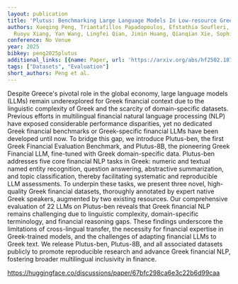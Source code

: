 ```yaml
---
layout: publication
title: 'Plutus: Benchmarking Large Language Models In Low-resource Greek Finance'
authors: Xueqing Peng, Triantafillos Papadopoulos, Efstathia Soufleri, Polydoros Giannouris,
  Ruoyu Xiang, Yan Wang, Lingfei Qian, Jimin Huang, Qianqian Xie, Sophia Ananiadou
conference: No Venue
year: 2025
bibkey: peng2025plutus
additional_links: [{name: Paper, url: 'https://arxiv.org/abs/hf2502.18772'}]
tags: ["Datasets", "Evaluation"]
short_authors: Peng et al.
---
```

Despite Greece's pivotal role in the global economy, large language models (LLMs) remain underexplored for Greek financial context due to the linguistic complexity of Greek and the scarcity of domain-specific datasets. Previous efforts in multilingual financial natural language processing (NLP) have exposed considerable performance disparities, yet no dedicated Greek financial benchmarks or Greek-specific financial LLMs have been developed until now. To bridge this gap, we introduce Plutus-ben, the first Greek Financial Evaluation Benchmark, and Plutus-8B, the pioneering Greek Financial LLM, fine-tuned with Greek domain-specific data. Plutus-ben addresses five core financial NLP tasks in Greek: numeric and textual named entity recognition, question answering, abstractive summarization, and topic classification, thereby facilitating systematic and reproducible LLM assessments. To underpin these tasks, we present three novel, high-quality Greek financial datasets, thoroughly annotated by expert native Greek speakers, augmented by two existing resources. Our comprehensive evaluation of 22 LLMs on Plutus-ben reveals that Greek financial NLP remains challenging due to linguistic complexity, domain-specific terminology, and financial reasoning gaps. These findings underscore the limitations of cross-lingual transfer, the necessity for financial expertise in Greek-trained models, and the challenges of adapting financial LLMs to Greek text. We release Plutus-ben, Plutus-8B, and all associated datasets publicly to promote reproducible research and advance Greek financial NLP, fostering broader multilingual inclusivity in finance.

https://huggingface.co/discussions/paper/67bfc298ca6e3c22b6d99caa